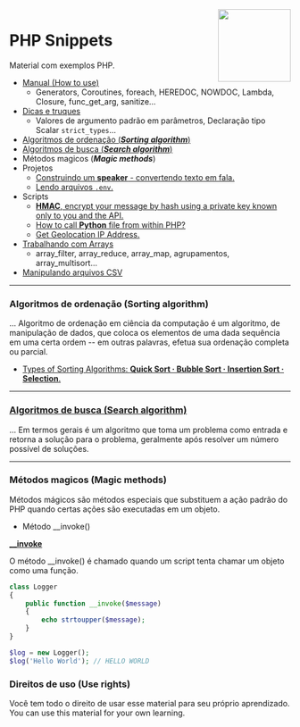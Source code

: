 <img src="https://i.ibb.co/M6nBBb0/mascote.png" align="right" width="130">

# PHP Snippets

<p>
  Material com exemplos PHP.<br/>
</p>

- [Manual (How to use)](./how-to-use/README.md)
    - Generators, Coroutines, foreach, HEREDOC, NOWDOC, Lambda, Closure, func_get_arg, sanitize...
- [Dicas e truques](./tips-and-tricks/README.md)
    - Valores de argumento padrão em parâmetros, Declaração tipo Scalar `strict_types`...
- [Algoritmos de ordenação (**_Sorting algorithm_**)](./sorting-algorithm/README.md)
- [Algoritmos de busca (_**Search algorithm**_)](./search-algorithm/README.md)
- Métodos magicos (_**Magic methods**_)
- Projetos
    - [Construindo um <b>speaker</b> - convertendo texto em fala.](./projects/speaker/speaker.php)
    - [Lendo arquivos `.env`.](./projects/reading-env/DotEnv.php)
- Scripts
    - [<b>HMAC</b>, encrypt your message by hash using a private key known only to you and the API.](https://github.com/JoseMateusCamargo/php/blob/main/scripts/hmac-verification.php)
    - [How to call <b>Python</b> file from within PHP?](https://github.com/JoseMateusCamargo/php/tree/main/scripts/run_python)
    - [Get Geolocation IP Address.](https://github.com/JoseMateusCamargo/php/blob/main/scripts/get_geolocation.php)
- [Trabalhando com Arrays ](./arrays-manipulating/README.md)
    - array_filter, array_reduce, array_map, agrupamentos, array_multisort...
- [Manipulando arquivos CSV](./csv-manipulating/README.md)

---

### Algoritmos de ordenação (Sorting algorithm)

... Algoritmo de ordenação em ciência da computação é um algoritmo, de manipulação de dados, que coloca os elementos
de uma dada sequência em uma certa ordem -- em outras palavras, efetua sua ordenação completa ou parcial.

* [Types of Sorting Algorithms: <b>Quick Sort · Bubble Sort · Insertion Sort · Selection</b>.](https://github.com/JoseMateusCamargo/php/tree/main/sorting-algorithm#readme)

----

### [Algoritmos de busca (Search algorithm)](https://github.com/JoseMateusCamargo/php/blob/main/search-algorithm/README.md)

... Em termos gerais é um algoritmo que toma um problema como entrada e retorna a solução para o problema,
geralmente após resolver um número possível de soluções.

----

### Métodos magicos (Magic methods)

Métodos mágicos são métodos especiais que substituem a ação padrão do PHP quando certas ações são executadas
em um objeto.

- Método __invoke()

**[__invoke](https://www.php.net/manual/pt_BR/language.oop5.magic.php#object.invoke)**

O método __invoke() é chamado quando um script tenta chamar um objeto como uma função.

```PHP
class Logger
{
    public function __invoke($message)
    {
        echo strtoupper($message);
    }
}

$log = new Logger();
$log('Hello World'); // HELLO WORLD
```

### Direitos de uso (Use rights)

<p>
  Você tem todo o direito de usar esse material para seu próprio aprendizado.<br/>
  You can use this material for your own learning.
</p>